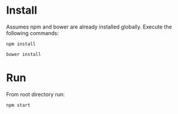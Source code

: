 # Install 

Assumes npm and bower are already installed globally. Execute the following commands:  

 `npm install`
 
 `bower install`
 
# Run 
 
 From root directory run: 
 
  `npm start`
  
